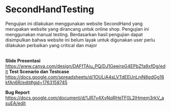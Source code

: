 # SecondHandTesting

Pengujian ini dilakukan menggunakan website SecondHand yang merupakan website yang dirancang untuk online shop. Pengujian ini menggunakan manual testing. Berdasarkan hasil pengujian dapat disimpulkan bahwa website ini belum layak untuk digunakan user perlu dilakukan perbaikan yang critical dan major<br><br>

<b>Slide Presentasi</b><br>
https://www.canva.com/design/DAFfTAiu_PQ/DJ1GeeirpG4EPbZfa9xfDg/edit
<b>Test Scenario dan Testcase</b><br>
https://docs.google.com/spreadsheets/d/1OULiA4sLVTdEEUnLnjN8gdGg16kfAn6R/edit#gid=1763158745

<b>Bug Report</b><br>
https://docs.google.com/document/d/1JR7v4XvNqRHeTF0L2IHmem3rkV_asuEA/edit
